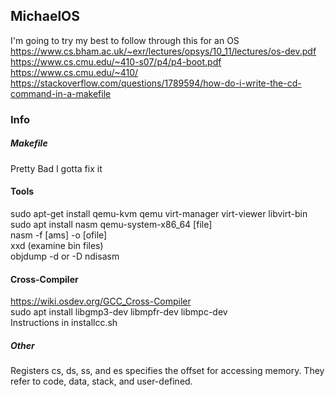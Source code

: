 ## MichaelOS
I'm going to try my best to follow through this for an OS <br/>
https://www.cs.bham.ac.uk/~exr/lectures/opsys/10_11/lectures/os-dev.pdf <br/>
https://www.cs.cmu.edu/~410-s07/p4/p4-boot.pdf <br/>
https://www.cs.cmu.edu/~410/
https://stackoverflow.com/questions/1789594/how-do-i-write-the-cd-command-in-a-makefile

### Info
##### Makefile
Pretty Bad I gotta fix it

#### Tools
sudo apt-get install qemu-kvm qemu virt-manager virt-viewer libvirt-bin <br/>
sudo apt install nasm
qemu-system-x86\_64 [file] <br/>
nasm -f [ams] -o [ofile] <br/>
xxd (examine bin files) <br/>
objdump -d or -D
ndisasm

#### Cross-Compiler
https://wiki.osdev.org/GCC_Cross-Compiler <br/>
sudo apt install libgmp3-dev libmpfr-dev libmpc-dev <br/>
Instructions in installcc.sh <br/>

##### Other
Registers cs, ds, ss, and es specifies the offset for accessing memory. They refer to 
code, data, stack, and user-defined. 

